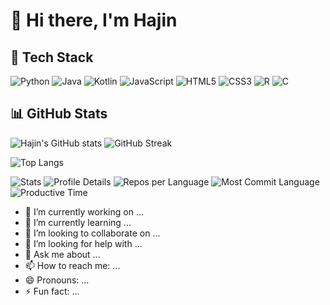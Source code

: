 # 👋 Hi there, I'm Hajin

## 🚀 Tech Stack
![Python](https://img.shields.io/badge/Python-3776AB?style=for-the-badge&logo=python&logoColor=white)
![Java](https://img.shields.io/badge/Java-007396?style=for-the-badge&logo=java&logoColor=white)
![Kotlin](https://img.shields.io/badge/Kotlin-0095D5?style=for-the-badge&logo=kotlin&logoColor=white)
![JavaScript](https://img.shields.io/badge/JavaScript-F7DF1E?style=for-the-badge&logo=javascript&logoColor=black)
![HTML5](https://img.shields.io/badge/HTML5-E34F26?style=for-the-badge&logo=html5&logoColor=white)
![CSS3](https://img.shields.io/badge/CSS3-1572B6?style=for-the-badge&logo=css3&logoColor=white)
![R](https://img.shields.io/badge/R-276DC3?style=for-the-badge&logo=r&logoColor=white)
![C](https://img.shields.io/badge/C-00599C?style=for-the-badge&logo=c&logoColor=white)

## 📊 GitHub Stats
![Hajin's GitHub stats](https://github-readme-stats.vercel.app/api?username=hajinki&show_icons=true&theme=tokyonight)
![GitHub Streak](https://streak-stats.demolab.com/?user=hajinki&theme=tokyonight)

![Top Langs](https://github-readme-stats.vercel.app/api/top-langs/?username=hajinki&layout=compact&theme=tokyonight)


![Stats](https://github-profile-summary-cards.vercel.app/api/cards/stats?username=hajinki&theme=solarized)
![Profile Details](https://github-profile-summary-cards.vercel.app/api/cards/profile-details?username=hajinki&theme=solarized)
![Repos per Language](https://github-profile-summary-cards.vercel.app/api/cards/repos-per-language?username=hajinki&theme=solarized)
![Most Commit Language](https://github-profile-summary-cards.vercel.app/api/cards/most-commit-language?username=hajinki&theme=solarized)
![Productive Time](https://github-profile-summary-cards.vercel.app/api/cards/productive-time?username=hajinki&theme=solarized&utcOffset=9)











- 🔭 I’m currently working on ...
- 🌱 I’m currently learning ...
- 👯 I’m looking to collaborate on ...
- 🤔 I’m looking for help with ...
- 💬 Ask me about ...
- 📫 How to reach me: ...
- 😄 Pronouns: ...
- ⚡ Fun fact: ...

